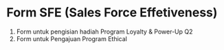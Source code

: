 # Form SFE (Sales Force Effetiveness)
1. Form untuk pengisian hadiah Program Loyalty & Power-Up Q2
2. Form untuk Pengajuan Program Ethical
